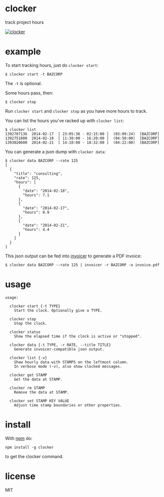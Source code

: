 # clocker

track project hours

[![clocker](http://substack.net/images/clocker.png)](http://substack.net/images/clocker.svg)

# example

To start tracking hours, just do `clocker start`:

```
$ clocker start -t BAZCORP
```

The `-t` is optional.

Some hours pass, then:

```
$ clocker stop
```

Run `clocker start` and `clocker stop` as you have more hours to track.

You can list the hours you've racked up with `clocker list`:

```
$ clocker list
1392707136  2014-02-17  [ 23:05:36 - 02:15:00 ]  (03:09:24)  [BAZCORP]
1392751800  2014-02-18  [ 11:30:00 - 16:20:00 ]  (04:50:00)  [BAZCORP]
1393020600  2014-02-21  [ 14:10:00 - 18:32:00 ]  (04:22:00)  [BAZCORP]
```

You can generate a json dump with `clocker data`:

```
$ clocker data BAZCORP --rate 125
[
  {
    "title": "consulting",
    "rate": 125,
    "hours": [
      {
        "date": "2014-02-18",
        "hours": 7.1
      },
      {
        "date": "2014-02-17",
        "hours": 0.9
      },
      {
        "date": "2014-02-21",
        "hours": 4.4
      }
    ]
  }
]
```

This json output can be fed into [invoicer](https://npmjs.org/package/invoicer)
to generate a PDF invoice:

```
$ clocker data BAZCORP --rate 125 | invoicer -r BAZCORP -o invoice.pdf
```

# usage

```
usage:

  clocker start {-t TYPE}
    Start the clock. Optionally give a TYPE.

  clocker stop
    Stop the clock.

  clocker status
    Show the elapsed time if the clock is active or "stopped".

  clocker data {-t TYPE, -r RATE, --title TITLE}
    Generate invoicer-compatible json output.

  clocker list {-v}
    Show hourly data with STAMPS on the leftmost column.
    In verbose mode (-v), also show clocked messages.

  clocker get STAMP
    Get the data at STAMP.

  clocker rm STAMP
    Remove the data at STAMP.

  clocker set STAMP KEY VALUE
    Adjust time stamp boundaries or other properties.

```

# install

With [npm](https://npmjs.org) do:

```
npm install -g clocker
```

to get the clocker command.

# license

MIT
